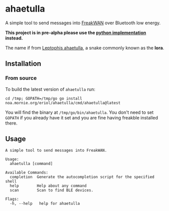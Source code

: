 # ahaetulla

A simple tool to send messages into [FreakWAN](https://github.com/antirez/freakwan)
over Bluetooth low energy.

**This project is in pre-alpha please use the [python implementation](https://pypi.org/project/freakble/)
instead.**

The name if from [Leptophis ahaetulla](https://en.wikipedia.org/wiki/Leptophis_ahaetulla),
a snake commonly known as the **lora**.

## Installation

### From source

To build the latest version of `ahaetulla` run:

```
cd /tmp; GOPATH=/tmp/go go install noa.mornie.org/eriol/ahaetulla/cmd/ahaetulla@latest
```

You will find the binary at `/tmp/go/bin/ahaetulla`. You don't need to set
`GOPATH` if you already have it set and you are fine having freakble installed
there.

## Usage

```console
A simple tool to send messages into FreakWAN.

Usage:
  ahaetulla [command]

Available Commands:
  completion  Generate the autocompletion script for the specified shell
  help        Help about any command
  scan        Scan to find BLE devices.

Flags:
  -h, --help   help for ahaetulla
```
